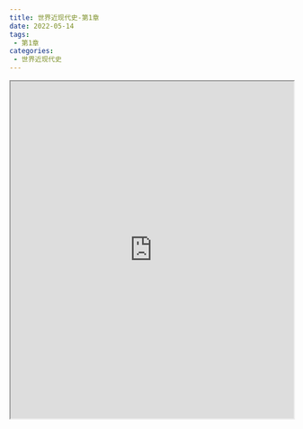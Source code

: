 ```yaml
---
title: 世界近现代史-第1章
date: 2022-05-14
tags:
 - 第1章
categories:
 - 世界近现代史
---
```




<iframe src="https://history.yourtools.icu/pdf/web/viewer.html?file=https://vkceyugu.cdn.bspapp.com/VKCEYUGU-98958311-3e7b-45a4-9247-ea869d6246c3/e5f68ee2-2953-4dc7-a298-6c256a022f36.pdf" width="100%" height="600px"></iframe>
